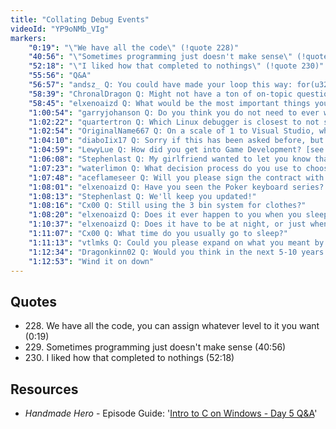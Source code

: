 ```yaml
---
title: "Collating Debug Events"
videoId: "YP9oNMb_VIg"
markers:
    "0:19": "\"We have all the code\" (!quote 228)"
    "40:56": "\"Sometimes programming just doesn't make sense\" (!quote 229)"
    "52:18": "\"I liked how that completed to nothings\" (!quote 230)"
    "55:56": "Q&A"
    "56:57": "andsz_ Q: You could have made your loop this way: for(u32 EventArrayIndex = InvalidEventArrayIndex + 1; EventArrayIndex != InvalidEventArrayIndex; EventArrayIndex = (EventArrayIndex + 1) % MAX_DEBUG_FRAME_COUNT) { ... }; Or did you want to save the modulo?"
    "58:39": "ChronalDragon Q: Might not have a ton of on-topic questions. Chat was a bit... distracted"
    "58:45": "elxenoaizd Q: What would be the most important things you'd look at when hiring a programmer? What type of questions would you ask? Does he have to have, like, 20+ years of experience?"
    "1:00:54": "garryjohanson Q: Do you think you do not need to ever worry about modulus or divides anymore?"
    "1:02:22": "quartertron Q: Which Linux debugger is closest to not sucking and what is it missing?"
    "1:02:54": "OriginalName667 Q: On a scale of 1 to Visual Studio, why is Emacs a 1 and when will you join the visual studio master race?"
    "1:04:10": "diaboIix17 Q: Sorry if this has been asked before, but what keyboard are you using?"
    "1:04:59": "LewyLue Q: How did you get into Game Development? [see Resources]"
    "1:06:08": "Stephenlast Q: My girlfriend wanted to let you know that she has the same water bottle as you!"
    "1:07:23": "waterlimon Q: What decision process do you use to choose the color of sweater to wear on a particular day?"
    "1:07:48": "aceflameseer Q: Will you please sign the contract with twitch so we can get good Casey emotes in chat?"
    "1:08:01": "elxenoaizd Q: Have you seen the Poker keyboard series? It's very interesting in that it has all the keys in the center of the keyboard, you never have to leave the center row"
    "1:08:13": "Stephenlast Q: We'll keep you updated!"
    "1:08:16": "Cx00 Q: Still using the 3 bin system for clothes?"
    "1:08:20": "elxenoaizd Q: Does it ever happen to you when you sleep on a problem and then when you wake up the solution would just click in your head?"
    "1:10:37": "elxenoaizd Q: Does it have to be at night, or just when you're sleeping?"
    "1:11:07": "Cx00 Q: What time do you usually go to sleep?"
    "1:11:13": "vtlmks Q: Could you please expand on what you meant by \"in the future there won't be dedicated hardware for graphics\"? You mean it'll be more CPU cores and ray tracing instead?"
    "1:12:34": "Dragonkinn02 Q: Would you think in the next 5-10 years they'll move us from 64-bit to 128 bit?"
    "1:12:53": "Wind it on down"
---
```


## Quotes

* 228\. We have all the code, you can assign whatever level to it you want (0:19)
* 229\. Sometimes programming just doesn't make sense (40:56)
* 230\. I liked how that completed to nothings (52:18)

## Resources

* *Handmade Hero* - Episode Guide: '[Intro to C on Windows - Day 5 Q&A](https://forums.handmadehero.org/jace/videos/intro-to-c/day5qa.html)'
